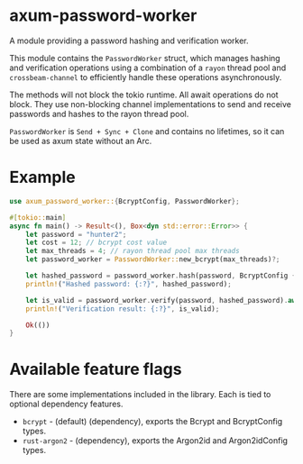 # axum-password-worker

A module providing a password hashing and verification worker.

This module contains the `PasswordWorker` struct, which manages hashing and verification
operations using a combination of a `rayon` thread pool and `crossbeam-channel` to efficiently
handle these operations asynchronously.

The methods will not block the tokio runtime. All await operations do not block. They use
non-blocking channel implementations to send and receive passwords and hashes to the rayon thread
pool.

`PasswordWorker` is `Send + Sync + Clone` and contains no lifetimes, so it can be used as axum state without an Arc.

# Example

```rust
use axum_password_worker::{BcryptConfig, PasswordWorker};

#[tokio::main]
async fn main() -> Result<(), Box<dyn std::error::Error>> {
    let password = "hunter2";
    let cost = 12; // bcrypt cost value
    let max_threads = 4; // rayon thread pool max threads
    let password_worker = PasswordWorker::new_bcrypt(max_threads)?;

    let hashed_password = password_worker.hash(password, BcryptConfig { cost }).await?;
    println!("Hashed password: {:?}", hashed_password);

    let is_valid = password_worker.verify(password, hashed_password).await?;
    println!("Verification result: {:?}", is_valid);

    Ok(())
}
```

# Available feature flags

There are some implementations included in the library. Each is tied to optional dependency features.
* `bcrypt` - (default) (dependency), exports the Bcrypt and BcryptConfig types.
* `rust-argon2` - (dependency), exports the Argon2id and Argon2idConfig types.